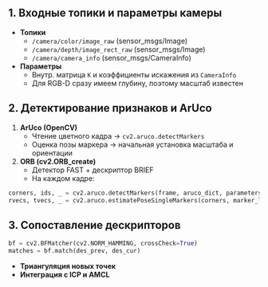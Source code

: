 ## 1. Входные топики и параметры камеры
- **Топики**  
  - `/camera/color/image_raw` (sensor_msgs/Image)  
  - `/camera/depth/image_rect_raw` (sensor_msgs/Image)  
  - `/camera/camera_info` (sensor_msgs/CameraInfo)  
- **Параметры**  
  - Внутр. матрица `K` и коэффициенты искажения из `CameraInfo`  
  - Для RGB-D сразу имеем глубину, поэтому масштаб известен

## 2. Детектирование признаков и ArUco
1. **ArUco (OpenCV)**  
   - Чтение цветного кадра -> `cv2.aruco.detectMarkers`  
   - Оценка позы маркера -> начальная установка масштаба и ориентации
1. **ORB (cv2.ORB_create)**  
   - Детектор FAST + дескриптор BRIEF  
   - На каждом кадре:  
```python
corners, ids, _ = cv2.aruco.detectMarkers(frame, aruco_dict, parameters=aruco_params)
rvecs, tvecs, _ = cv2.aruco.estimatePoseSingleMarkers(corners, marker_length, K, distCoeffs)
```

## 3. Сопоставление дескрипторов  
```python
bf = cv2.BFMatcher(cv2.NORM_HAMMING, crossCheck=True)
matches = bf.match(des_prev, des_cur)
```

- **Триангуляция новых точек**
- **Интеграция с ICP и AMCL**